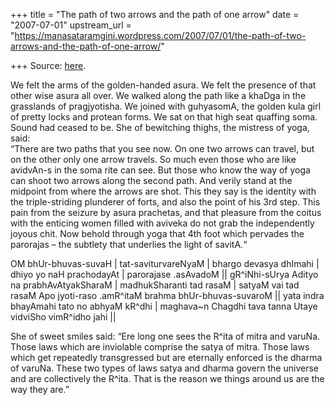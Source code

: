 +++
title = "The path of two arrows and the path of one arrow"
date = "2007-07-01"
upstream_url = "https://manasataramgini.wordpress.com/2007/07/01/the-path-of-two-arrows-and-the-path-of-one-arrow/"

+++
Source: [here](https://manasataramgini.wordpress.com/2007/07/01/the-path-of-two-arrows-and-the-path-of-one-arrow/).

We felt the arms of the golden-handed asura. We felt the presence of
that other wise asura all over. We walked along the path like a khaDga
in the grasslands of pragjyotisha. We joined with guhyasomA, the golden
kula girl of pretty locks and protean forms. We sat on that high seat
quaffing soma. Sound had ceased to be. She of bewitching thighs, the
mistress of yoga, said:  
“There are two paths that you see now. On one two arrows can travel, but
on the other only one arrow travels. So much even those who are like
avidvAn-s in the soma rite can see. But those who know the way of yoga
can shoot two arrows along the second path. And verily stand at the
midpoint from where the arrows are shot. This they say is the identity
with the triple-striding plunderer of forts, and also the point of his
3rd step. This pain from the seizure by asura prachetas, and that
pleasure from the coitus with the enticing women filled with aviveka do
not grab the independently joyous chit. Now behold through yoga that 4th
foot which pervades the parorajas – the subtlety that underlies the
light of savitA.“

OM bhUr-bhuvas-suvaH \| tat-saviturvareNyaM \| bhargo devasya dhImahi \|
dhiyo yo naH prachodayAt \| parorajase .asAvadoM \|\| gR^iNhi-sUrya
Adityo na prabhAvAtyakSharaM \| madhukSharanti tad rasaM \| satyaM vai
tad rasaM Apo jyoti-raso .amR^itaM brahma bhUr-bhuvas-suvaroM \|\| yata
indra bhayAmahi tato no abhyaM kR^dhi \| maghava\~n Chagdhi tava tanna
Utaye vidviSho vimR^idho jahi \|\|

She of sweet smiles said: “Ere long one sees the R^ita of mitra and
varuNa. Those laws which are inviolable comprise the satya of mitra.
Those laws which get repeatedly transgressed but are eternally enforced
is the dharma of varuNa. These two types of laws satya and dharma govern
the universe and are collectively the R^ita. That is the reason we
things around us are the way they are.”

